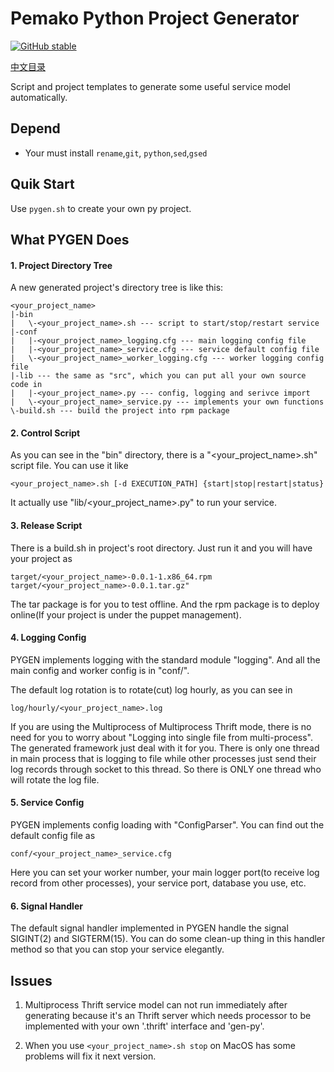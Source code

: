 # Pemako Python Project Generator

[![GitHub stable](https://img.shields.io/badge/pygenerator-stable1.0.1-green.svg)](https://github.com/pemako/pygenerator/archive/v1.0.1.zip)

[中文目录](README_zh.md)

Script and project templates to generate some useful service model automatically.

## Depend

- Your must install `rename`,`git`, `python`,`sed`,`gsed`

## Quik Start
Use `pygen.sh` to create your own py project.

## What PYGEN Does
#### 1. Project Directory Tree
	
A new generated project's directory tree is like this:
		
    <your_project_name>
    |-bin
    |	\-<your_project_name>.sh --- script to start/stop/restart service
    |-conf
    |	|-<your_project_name>_logging.cfg --- main logging config file
    |	|-<your_project_name>_service.cfg --- service default config file
    |	\-<your_project_name>_worker_logging.cfg --- worker logging config file
    |-lib --- the same as "src", which you can put all your own source code in
    |	|-<your_project_name>.py --- config, logging and serivce import
    |	\-<your_project_name>_service.py --- implements your own functions
    \-build.sh --- build the project into rpm package

#### 2. Control Script
	
As you can see in the "bin" directory, there is a "<your_project_name>.sh" script file. You can use it like 
	
	<your_project_name>.sh [-d EXECUTION_PATH] {start|stop|restart|status}
			
It actually use "lib/<your_project_name>.py" to run your service.

#### 3. Release Script

There is a build.sh in project's root directory. Just run it and you will have your project as 

	target/<your_project_name>-0.0.1-1.x86_64.rpm
	target/<your_project_name>-0.0.1.tar.gz"
	
The tar package is for you to test offline. And the rpm package is to deploy online(If your project is under the puppet management).
	
#### 4. Logging Config
	
PYGEN implements logging with the standard module "logging". And all the main config and worker config is in "conf/".
	
The default log rotation is to rotate(cut) log hourly, as you can see in 
	
	log/hourly/<your_project_name>.log
	
If you are using the Multiprocess of Multiprocess Thrift mode, there is no need for you to worry about "Logging into single file from multi-process". The generated framework just deal with it for you. There is only one thread in main process that is logging to file while other processes just send their log records through socket to this thread. So there is ONLY one thread who will rotate the log file.
	
#### 5. Service Config
	
PYGEN implements config loading with "ConfigParser". You can find out the default config file as
	
	conf/<your_project_name>_service.cfg

Here you can set your worker number, your main logger port(to receive log record from other processes), your service port, database you use, etc.
	
#### 6. Signal Handler
	
The default signal handler implemented in PYGEN handle the signal SIGINT(2) and SIGTERM(15). You can do some clean-up thing in this handler method so that you can stop your service elegantly.

## Issues

1. Multiprocess Thrift service model can not run immediately after generating because it's an Thrift server which needs processor to be implemented with your own '.thrift' interface and 'gen-py'.

2. When you use `<your_project_name>.sh stop` on MacOS has some problems will fix it next version.

